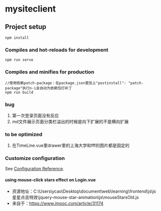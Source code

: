 # mysiteclient

## Project setup
```
npm install
```

### Compiles and hot-reloads for development
```
npm run serve
```

### Compiles and minifies for production
```
//使用依赖patch-package：在package.json里加上"postinstall": "patch-package"执行n-i会自动为依赖包打补丁
npm run build
```

### bug
1. 第一次登录页面没有反应
2. md文件展示页面分类栏溢出的时候是向下扩展的不是横向扩展
### to be optimized
1. 在TimeLine.vue里drawer里的上海大学和fff的图片都是固定的

### Customize configuration
See [Configuration Reference](https://cli.vuejs.org/config/).

#### using mouse-click stars effect on Login.vue
* 资源地址：C:\Users\ycao\Desktop\document\web\learning\frontend\js\js星星点击特效\jquery-mouse-star-animation\js\mouseStarsOld.js
* 来自于：https://www.imooc.com/article/31174